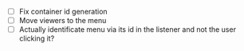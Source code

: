 - [ ] Fix container id generation
- [ ] Move viewers to the menu
- [ ] Actually identificate menu via its id in the listener and not the user clicking it?